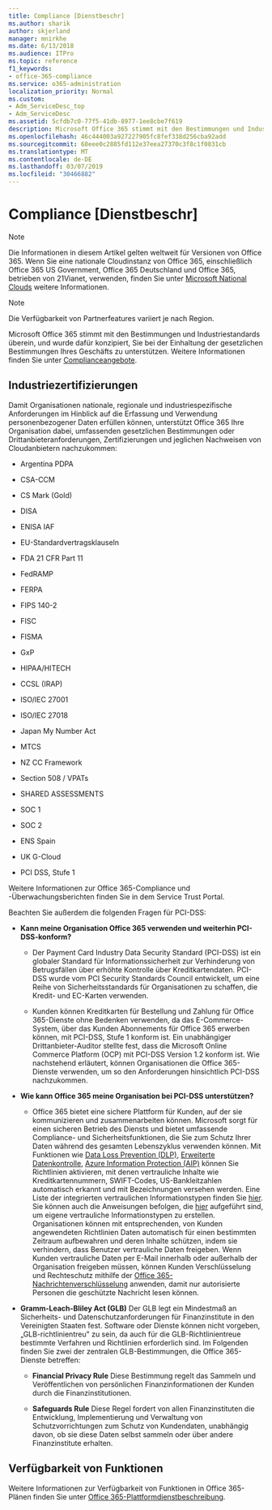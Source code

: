```yaml
---
title: Compliance [Dienstbeschr]
ms.author: sharik
author: skjerland
manager: mnirkhe
ms.date: 6/13/2018
ms.audience: ITPro
ms.topic: reference
f1_keywords:
- office-365-compliance
ms.service: o365-administration
localization_priority: Normal
ms.custom:
- Adm_ServiceDesc_top
- Adm_ServiceDesc
ms.assetid: 5cfdb7c0-77f5-41db-8977-1ee8cbe7f619
description: Microsoft Office 365 stimmt mit den Bestimmungen und Industriestandards überein, und wurde dafür konzipiert, Sie bei der Einhaltung der gesetzlichen Bestimmungen Ihres Geschäfts zu unterstützen. Weitere Informationen finden Sie unter Complianceangebote.
ms.openlocfilehash: 46c444003a927227905fc8fef338d256cba92add
ms.sourcegitcommit: 68eee0c2885fd112e37eea27370c3f8c1f0831cb
ms.translationtype: MT
ms.contentlocale: de-DE
ms.lasthandoff: 03/07/2019
ms.locfileid: "30466882"
---
```

# <a name="complianceservicedesc"></a>Compliance [Dienstbeschr]

> [!NOTE]
> Die Informationen in diesem Artikel gelten weltweit für Versionen von Office 365. Wenn Sie eine nationale Cloudinstanz von Office 365, einschließlich Office 365 US Government, Office 365 Deutschland und Office 365, betrieben von 21Vianet, verwenden, finden Sie unter [Microsoft National Clouds](https://go.microsoft.com/fwlink/?linkid=841582) weitere Informationen. 
  
> [!NOTE]
> Die Verfügbarkeit von Partnerfeatures variiert je nach Region. 
  
Microsoft Office 365 stimmt mit den Bestimmungen und Industriestandards überein, und wurde dafür konzipiert, Sie bei der Einhaltung der gesetzlichen Bestimmungen Ihres Geschäfts zu unterstützen. Weitere Informationen finden Sie unter [Complianceangebote](https://go.microsoft.com/fwlink/?linkid=864391).
  
## <a name="industry-certifications"></a>Industriezertifizierungen

Damit Organisationen nationale, regionale und industriespezifische Anforderungen im Hinblick auf die Erfassung und Verwendung personenbezogener Daten erfüllen können, unterstützt Office 365 Ihre Organisation dabei, umfassenden gesetzlichen Bestimmungen oder Drittanbieteranforderungen, Zertifizierungen und jeglichen Nachweisen von Cloudanbietern nachzukommen:
  
- Argentina PDPA
    
- CSA-CCM
    
- CS Mark (Gold)
    
- DISA
    
- ENISA IAF
    
- EU-Standardvertragsklauseln
    
- FDA 21 CFR Part 11
    
- FedRAMP
    
- FERPA
    
- FIPS 140-2
    
- FISC
    
- FISMA
    
- GxP
    
- HIPAA/HITECH
    
- CCSL (IRAP)
    
- ISO/IEC 27001
    
- ISO/IEC 27018
    
- Japan My Number Act
    
- MTCS
    
- NZ CC Framework
    
- Section 508 / VPATs
    
- SHARED ASSESSMENTS
    
- SOC 1
    
- SOC 2
    
- ENS Spain
    
- UK G-Cloud
    
- PCI DSS, Stufe 1
    
Weitere Informationen zur Office 365-Compliance und -Überwachungsberichten finden Sie in dem Service Trust Portal.
  
Beachten Sie außerdem die folgenden Fragen für PCI-DSS:
  
- **Kann meine Organisation Office 365 verwenden und weiterhin PCI-DSS-konform?**
    
  - Der Payment Card Industry Data Security Standard (PCI-DSS) ist ein globaler Standard für Informationssicherheit zur Verhinderung von Betrugsfällen über erhöhte Kontrolle über Kreditkartendaten. PCI-DSS wurde vom PCI Security Standards Council entwickelt, um eine Reihe von Sicherheitsstandards für Organisationen zu schaffen, die Kredit- und EC-Karten verwenden.
    
  - Kunden können Kreditkarten für Bestellung und Zahlung für Office 365-Dienste ohne Bedenken verwenden, da das E-Commerce-System, über das Kunden Abonnements für Office 365 erwerben können, mit PCI-DSS, Stufe 1 konform ist. Ein unabhängiger Drittanbieter-Auditor stellte fest, dass die Microsoft Online Commerce Platform (OCP) mit PCI-DSS Version 1.2 konform ist. Wie nachstehend erläutert, können Organisationen die Office 365-Dienste verwenden, um so den Anforderungen hinsichtlich PCI-DSS nachzukommen.
    
- **Wie kann Office 365 meine Organisation bei PCI-DSS unterstützen?**
    
  - Office 365 bietet eine sichere Plattform für Kunden, auf der sie kommunizieren und zusammenarbeiten können. Microsoft sorgt für einen sicheren Betrieb des Diensts und bietet umfassende Compliance- und Sicherheitsfunktionen, die Sie zum Schutz Ihrer Daten während des gesamten Lebenszyklus verwenden können. Mit Funktionen wie [Data Loss Prevention (DLP)](https://go.microsoft.com/fwlink/?linkid=868520), [Erweiterte Datenkontrolle](https://go.microsoft.com/fwlink/?linkid=863925), [Azure Information Protection (AIP)](https://go.microsoft.com/fwlink/?linkid=868521) können Sie Richtlinien aktivieren, mit denen vertrauliche Inhalte wie Kreditkartennummern, SWIFT-Codes, US-Bankleitzahlen automatisch erkannt und mit Bezeichnungen versehen werden. Eine Liste der integrierten vertraulichen Informationstypen finden Sie [hier](https://go.microsoft.com/fwlink/?linkid=868522). Sie können auch die Anweisungen befolgen, die [hier](https://go.microsoft.com/fwlink/?linkid=868523) aufgeführt sind, um eigene vertrauliche Informationstypen zu erstellen. Organisationen können mit entsprechenden, von Kunden angewendeten Richtlinien Daten automatisch für einen bestimmten Zeitraum aufbewahren und deren Inhalte schützen, indem sie verhindern, dass Benutzer vertrauliche Daten freigeben. Wenn Kunden vertrauliche Daten per E-Mail innerhalb oder außerhalb der Organisation freigeben müssen, können Kunden Verschlüsselung und Rechteschutz mithilfe der [Office 365-Nachrichtenverschlüsselung](https://go.microsoft.com/fwlink/?linkid=858986) anwenden, damit nur autorisierte Personen die geschützte Nachricht lesen können. 
    
- **Gramm-Leach-Bliley Act (GLB)** Der GLB legt ein Mindestmaß an Sicherheits- und Datenschutzanforderungen für Finanzinstitute in den Vereinigten Staaten fest. Software oder Dienste können nicht vorgeben, „GLB-richtlinientreu" zu sein, da auch für die GLB-Richtlinientreue bestimmte Verfahren und Richtlinien erforderlich sind. Im Folgenden finden Sie zwei der zentralen GLB-Bestimmungen, die Office 365-Dienste betreffen: 
    
  - **Financial Privacy Rule** Diese Bestimmung regelt das Sammeln und Veröffentlichen von persönlichen Finanzinformationen der Kunden durch die Finanzinstitutionen. 
    
  - **Safeguards Rule** Diese Regel fordert von allen Finanzinstituten die Entwicklung, Implementierung und Verwaltung von Schutzvorrichtungen zum Schutz von Kundendaten, unabhängig davon, ob sie diese Daten selbst sammeln oder über andere Finanzinstitute erhalten. 
    
## <a name="feature-availability"></a>Verfügbarkeit von Funktionen

Weitere Informationen zur Verfügbarkeit von Funktionen in Office 365-Plänen finden Sie unter [Office 365-Plattformdienstbeschreibung](https://technet.microsoft.com/en-us/library/office-365-platform-service-description.aspx).
  

